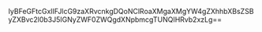 IyBFeGFtcGxlIFJlcG9zaXRvcnkgDQoNClRoaXMgaXMgYW4gZXhhbXBsZSByZXBvc2l0b3J5IGNyZWF0ZWQgdXNpbmcgTUNQIHRvb2xzLg==